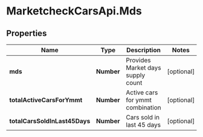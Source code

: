 # MarketcheckCarsApi.Mds

## Properties
Name | Type | Description | Notes
------------ | ------------- | ------------- | -------------
**mds** | **Number** | Provides Market days supply count | [optional] 
**totalActiveCarsForYmmt** | **Number** | Active cars for ymmt combination | [optional] 
**totalCarsSoldInLast45Days** | **Number** | Cars sold in last 45 days | [optional] 



